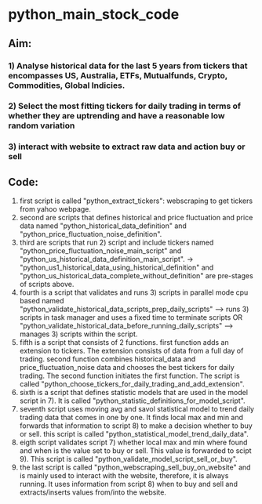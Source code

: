 # python_main_stock_code

## Aim: 

### 1) Analyse historical data for the last 5 years from tickers that encompasses US, Australia, ETFs, Mutualfunds, Crypto, Commodities, Global Indicies.
### 2) Select the most fitting tickers for daily trading in terms of whether they are uptrending and have a reasonable low random variation 
### 3) interact with website to extract raw data and action buy or sell

## Code:

1) first script is called "python_extract_tickers": webscraping to get tickers from yahoo webpage.
2) second are scripts that defines historical and price fluctuation and price data named "python_historical_data_definition" and "python_price_fluctuation_noise_definition".
3) third are scripts that run 2) script and include tickers named "python_price_fluctuation_noise_main_script" and "python_us_historical_data_definition_main_script".
   -> "python_us1_historical_data_using_historical_definition" and "python_us_historical_data_complete_without_definition" are pre-stages of scripts above.
4) fourth is a script that validates and runs 3) scripts in parallel mode cpu based named "python_validate_historical_data_scripts_prep_daily_scripts" --> runs 3) scripts in task manager and uses a fixed time to terminate scripts OR "python_validate_historical_data_before_running_daily_scripts" --> manages 3) scripts within the script.
5) fifth is a script that consists of 2 functions. first function adds an extension to tickers. The extension consists of data from a full day of trading. second function combines historical_data and price_fluctuation_noise data and chooses the best tickers for daily trading. The second function initiates the first function. The script is called "python_choose_tickers_for_daily_trading_and_add_extension".
6) sixth is a script that defines statistic models that are used in the model script in 7). It is called "python_statistic_definitions_for_model_script".
7) seventh script uses moving avg and savol statistical model to trend daily trading data that comes in one by one. It finds local max and min and forwards that information to script 8) to make a decision whether to buy or sell. this script is called "python_statistical_model_trend_daily_data".
8) eigth script validates script 7) whether local max and min where found and when is the value set to buy or sell. This value is forwarded to scipt 9). This script is called "python_validate_model_script_sell_or_buy".
9) the last script is called "python_webscraping_sell_buy_on_website" and is mainly used to interact with the website, therefore, it is always running. It uses information from script 8) when to buy and sell and extracts/inserts values from/into the website.
